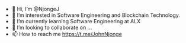 - 👋 Hi, I’m @NjongeJ
- 👀 I’m interested in Software Engineering and Blockchain Technology.
- 🌱 I’m currently learning Software Engineering at ALX
- 💞️ I’m looking to collaborate on ...
- 📫 How to reach me https://t.me/JohnNjonge

<!---
NjongeJ/NjongeJ is a ✨ special ✨ repository because its `README.md` (this file) appears on your GitHub profile.
You can click the Preview link to take a look at your changes.
--->
